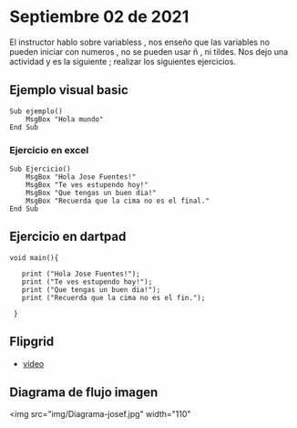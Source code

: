 # Septiembre 02 de 2021

El instructor hablo sobre variabless , nos enseño que las variables no pueden iniciar con numeros , no se pueden usar ñ , ni tildes. Nos dejo una actividad y es la siguiente ; realizar los siguientes ejercicios.

## Ejemplo visual basic

```
Sub ejemplo()
    MsgBox "Hola mundo"
End Sub
```

### Ejercicio en excel 

```
Sub Ejercicio()
    MsgBox "Hola Jose Fuentes!"
    MsgBox "Te ves estupendo hoy!"
    MsgBox "Que tengas un buen dia!"
    MsgBox "Recuerda que la cima no es el final."
End Sub
```
## Ejercicio en dartpad

```
void main(){

   print ("Hola Jose Fuentes!");
   print ("Te ves estupendo hoy!");
   print ("Que tengas un buen dia!");
   print ("Recuerda que la cima no es el fin.");
 
 }
```

## Flipgrid

- [video](https://flipgrid.com/14dbd27f)

## Diagrama de flujo imagen

<img src="img/Diagrama-josef.jpg" width="110"

